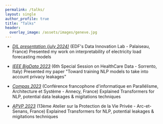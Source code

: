 ```yaml
---
permalink: /talks/
layout: single
author_profile: true
title: "Talks"
header:
  overlay_image: /assets/images/geneve.jpg
---
```


- [*DIL presentation (july 2024)*](https://www.edf.fr/groupe-edf/inventer-l-avenir-de-l-energie/rd-un-savoir-faire-mondial/rd-experience/univers-data-science-ia/le-data-innovation-lab-a-la-rd-d-edf)
(EDF's Data Innovation Lab - Palaiseau, France)
Presented my work on interpretability of electricity load forecasting models

- [*IEEE BigData 2023*](https://bigdataieee.org/BigData2023/)
(6th Special Session on HealthCare Data - Sorrento, Italy)
Presented my paper "Toward training NLP models to take into account privacy leakages"

- [*Compas 2023*](https://2023.compas-conference.fr/)
(Conférence francophone d'informatique en Parallélisme, Architecture et Système - Annecy, France)
Explained Transformers for NLP, potential data leakages & migitations techniques

- [*APVP 2023*](https://apvp23.sciencesconf.org/)
(13ème Atelier sur la Protection de la Vie Privée - Arc-et-Senans, France)
Explained Transformers for NLP, potential leakages & migitations techniques
